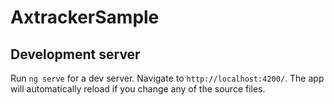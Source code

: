 # AxtrackerSample

## Development server

Run `ng serve` for a dev server. Navigate to `http://localhost:4200/`. The app will automatically reload if you change any of the source files.
